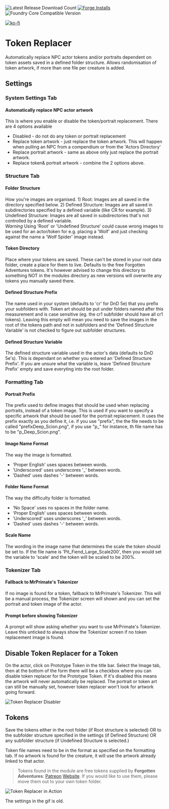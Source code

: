 ![Latest Release Download Count](https://img.shields.io/badge/dynamic/json?color=blue&label=Downloads%40latest&query=assets%5B1%5D.download_count&url=https%3A%2F%2Fapi.github.com%2Frepos%2Fvtt-lair%2Ftoken-replacer%2Freleases%2Flatest) [![Forge Installs](https://img.shields.io/badge/dynamic/json?label=Forge%20Installs&query=package.installs&suffix=%25&url=https%3A%2F%2Fforge-vtt.com%2Fapi%2Fbazaar%2Fpackage%2Ftoken-replacer&colorB=4aa94a)](https://forge-vtt.com/bazaar#package=token-replacer) 
![Foundry Core Compatible Version](https://img.shields.io/badge/dynamic/json.svg?url=https%3A%2F%2Fraw.githubusercontent.com%2Fvtt-lair%2Ftoken-replacer%2Fmaster%2Fmodule.json&label=Foundry%20Version&query=$.compatibleCoreVersion&colorB=orange)

[![ko-fi](https://ko-fi.com/img/githubbutton_sm.svg)](https://ko-fi.com/N4N36ZSPQ)



# Token Replacer
Automatically replace NPC actor tokens and/or portraits dependent on token assets saved in a defined folder structure. Allows randomisation of token artwork, if more
than one file per creature is added.

## Settings
### System Settings Tab
#### Automatically replace NPC actor artwork
This is where you enable or disable the token/portrait replacement. There are 4 options available
* Disabled - do not do any token or portrait replacement
* Replace token artwork - just replace the token artwork. This will happen when pulling an NPC from a compendium or from the 'Actors Directory'
* Replace portrait artwork - same as above only just replace the portrait artwork.
* Replace token& portrait artwork - combine the 2 options above.

### Structure Tab
#### Folder Structure
How you're images are organised. 1) Root: Images are all saved in the directory specified below. 2) Defined Structure: Images are all saved in subdirectories specified by a defined variable (like CR for example). 3) Undefined Structure: Images are all saved in subdirectories that's not controlled by a defined variable.   
*Warning* Using 'Root' or 'Undefined Structure' could cause wrong images to be used for an actor/token for e.g. placing a 'Wolf' and just checking against the name a 'Wolf Spider' image instead.

#### Token Directory
Place where your tokens are saved. These can't be stored in your root data folder, create a place for them to live. Defaults to the free Forgotten Adventures tokens. It's however advised to change this directory to something NOT in the modules directory as new versions will overwrite any tokens you manually saved there.

#### Defined Structure Prefix
The name used in your system (defaults to 'cr' for DnD 5e) that you prefix your subfolders with. Token art should be put under folders named after this measurement and is case sensitive (eg. the cr1 subfolder should have all cr1 tokens). Leaving this empty will mean you need to save the images in the root of the tokens path and not in subfolders and the 'Defined Structure Variable' is not checked to figure out subfolder structures.

#### Defined Structure Variable
The defined structure variable used in the actor's data (defaults to DnD 5e's). This is dependant on whether you entered an 'Defined Structure Prefix'. If you are unsure what the variable is, leave 'Defined Structure Prefix' empty and save everyting into the root folder.

### Formatting Tab
#### Portrait Prefix
The prefix used to define images that should be used when replacing portraits, instead of a token image. This is used if you want to specify a specific artwork that should be used for the portrait replacement. It uses the prefix exactly as you define it, i.e. if you use "prefix", the the file needs to be called "prefixDeep_Scion.png", if you use "p_" for instance, th file name has to be "p_Deep_Scion.png".

#### Image Name Format
The way the image is formatted. 
* 'Proper English' uses spaces between words.
* 'Underscored' uses underscores '_' between words.
* 'Dashed' uses dashes '-' between words.

#### Folder Name Format
The way the difficulty folder is formatted. 
* 'No Space' uses no spaces in the folder name.
* 'Proper English' uses spaces between words.
* 'Underscored' uses underscores '_' between words.
* 'Dashed' uses dashes '-' between words.

#### Scale Name
The wording in the image name that determines the scale the token should be set to. If the file name is 'Pit_Fiend_Large_Scale200', then you would set the variable to 'scale' and the token will be scaled to be 200%.

### Tokenizer Tab
#### Fallback to MrPrimate's Tokenizer
If no image is found for a token, fallback to MrPrimate's Tokenizer. This will be a manual process, the Tokenizer screen will shown and you can set the portrait and token image of the actor.

#### Prompt before showing Tokenizer
A prompt will show asking whether you want to use MrPrimate's Tokenizer. Leave this unticked to always show the Tokenizer screen if no token replacement image is found.

## Disable Token Replacer for a Token
On the actor, click on Prototype Token in the title bar. Select the Image tab, then at the bottom of the form there will be a checkbox where you can disable token replacer for the Prototype Token. If it's disabled this means the artwork will never automatically be replaced. The portrait or token art can still be manually set, however token replacer won't look for artwork going forward.

![Token Replacer Disabler](https://github.com/vtt-lair/token-replacer/blob/main/example/disabler.jpg "Token Replacer Disabler")

## Tokens
Save the tokens either in the root folder (if Root structure is selected) OR to the subfolder structure specified in the settings (if Defined Structure) OR any subfolder structure (if Undefined Structure is selected.)

Token file names need to be in the format as specified on the formatting tab.
If no artwork is found for the creature, it will use the artwork already linked to that actor.

> Tokens found in the module are free tokens supplied by **Forgotten Adventures**: [Patreon](https://www.patreon.com/forgottenadventures) [Website](https://www.forgotten-adventures.net/). If you would like to use them, please move them out to your own token folder.

![Token Replacer in Action](https://github.com/vtt-lair/token-replacer/blob/main/example/Token-Replacer.gif "Token Replacer in Action")

The settings in the gif is old.
